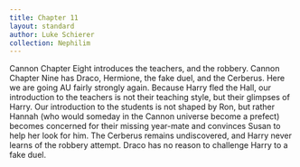 ```yaml
---
title: Chapter 11
layout: standard
author: Luke Schierer
collection: Nephilim
---
```


Cannon Chapter Eight introduces the teachers, and the robbery. Cannon Chapter
Nine has Draco, Hermione, the fake duel, and the Cerberus. Here we are going AU
fairly strongly again. Because Harry fled the Hall, our introduction to the
teachers is not their teaching style, but their glimpses of Harry. Our
introduction to the students is not shaped by Ron, but rather Hannah (who would
someday in the Cannon universe become a prefect) becomes concerned for their
missing year-mate and convinces Susan to help her look for him. The Cerberus
remains undiscovered, and Harry never learns of the robbery attempt. Draco has
no reason to challenge Harry to a fake duel.
